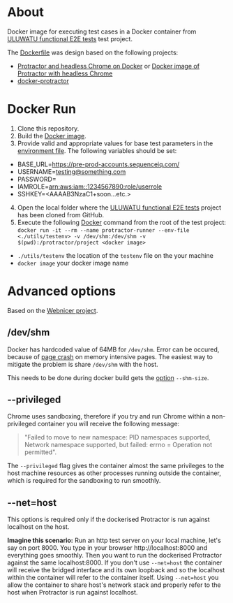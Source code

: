 # About
Docker image for executing test cases in a Docker container from [ULUWATU functional E2E tests](https://github.com/sequenceiq/uluwatu-e2e-protractor) test project.

The [Dockerfile](Dockerfile) was design based on the following projects:
- [Protractor and headless Chrome on Docker](http://float-middle.com/protractor-and-headless-chrome-on-docker-with-video-tutorial/) or [Docker image of Protractor with headless Chrome](https://github.com/jciolek/docker-protractor-headless)
- [docker-protractor](https://github.com/School-Improvement-Network/docker-protractor)

# Docker Run
1. Clone this repository.
2. Build the [Docker image](https://docs.docker.com/engine/reference/commandline/build/#tag-image-t).
3. Provide valid and appropriate values for base test parameters in the [environment file](utils/testenv). The following variables should be set:
  - BASE_URL=<https://pre-prod-accounts.sequenceiq.com/>
  - USERNAME=<testing@something.com>
  - PASSWORD=<password>
  - IAMROLE=<arn:aws:iam::1234567890:role/userrole>
  - SSHKEY=<AAAAB3NzaC1+soon...etc.>
4. Open the local folder where the [ULUWATU functional E2E tests](https://github.com/sequenceiq/uluwatu-e2e-protractor) project has been cloned from GitHub.
5. Execute the following [Docker](https://docs.docker.com/engine/installation/) command from the root of the test project: ```docker run -it --rm --name protractor-runner --env-file <./utils/testenv> -v /dev/shm:/dev/shm -v $(pwd):/protractor/project <docker image>```
  - `./utils/testenv` the location of the `testenv` file on the your machine
  - `docker image` your docker image name

# Advanced options
Based on the [Webnicer project](https://hub.docker.com/r/webnicer/protractor-headless/).

## /dev/shm
Docker has hardcoded value of 64MB for `/dev/shm`. Error can be occured, because of [page crash](https://bugs.chromium.org/p/chromedriver/issues/detail?id=1097) on memory intensive pages. The easiest way to mitigate the problem is share `/dev/shm` with the host.

This needs to be done during docker build gets the [option](https://github.com/docker/docker/issues/2606) `--shm-size`.

## --privileged
Chrome uses sandboxing, therefore if you try and run Chrome within a non-privileged container you will receive the following message:

> "Failed to move to new namespace: PID namespaces supported, Network namespace supported, but failed: errno = Operation not permitted".

The `--privileged` flag gives the container almost the same privileges to the host machine resources as other processes running outside the container, which is required for the sandboxing to run smoothly.

## --net=host
This options is required only if the dockerised Protractor is run against localhost on the host.

**Imagine this scenario:**
Run an http test server on your local machine, let's say on port 8000. You type in your browser http://localhost:8000 and everything goes smoothly. Then you want to run the dockerised Protractor against the same localhost:8000. If you don't use `--net=host` the container will receive the bridged interface and its own loopback and so the localhost within the container will refer to the container itself. Using `--net=host` you allow the container to share host's network stack and properly refer to the host when Protractor is run against localhost.
